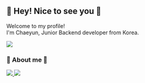 <h2>👋 Hey! Nice to see you 👋</h2>
<p>Welcome to my profile!<br>I'm Chaeyun, Junior Backend developer from Korea.</p>
<p>
  <a href="https://github.com/anuraghazra/github-readme-stats">
    <img src="https://github-readme-stats.vercel.app/api?username=dchecheb&bg_color=30,e96443,904e95&title_color=fff&text_color=fff"/>
  </a>
</p>

<h3>🌱 About me 🌱</h3>
<p>
  <a href="https://velog.io/@78963l_sm" target="_blank">
    <img src="https://img.shields.io/badge/Velog-20c997?style=flat-square&logo=Vimeo&logoColor=white"/>
  </a>
  <a href="https://messy-agreement-735.notion.site/doodle-98a3aa68b08a4354b75483581311ae7f" target="_blank">
    <img src="https://img.shields.io/badge/Portfolio-000000?style=flat-square&logo=Notion&logoColor=white"/>
  </a>
</p>
